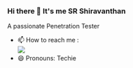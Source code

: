 ### Hi there 👋 It's me SR Shiravanthan

A passionate Penetration Tester
- 📫 How to reach me :
<br />[<img src="https://img.shields.io/badge/LinkedIn-0077B5?style=for-the-badge&logo=linkedin&logoColor=white" />](https://www.linkedin.com/in/sr-shiravanthan-192947214/)
- 😄 Pronouns: Techie
